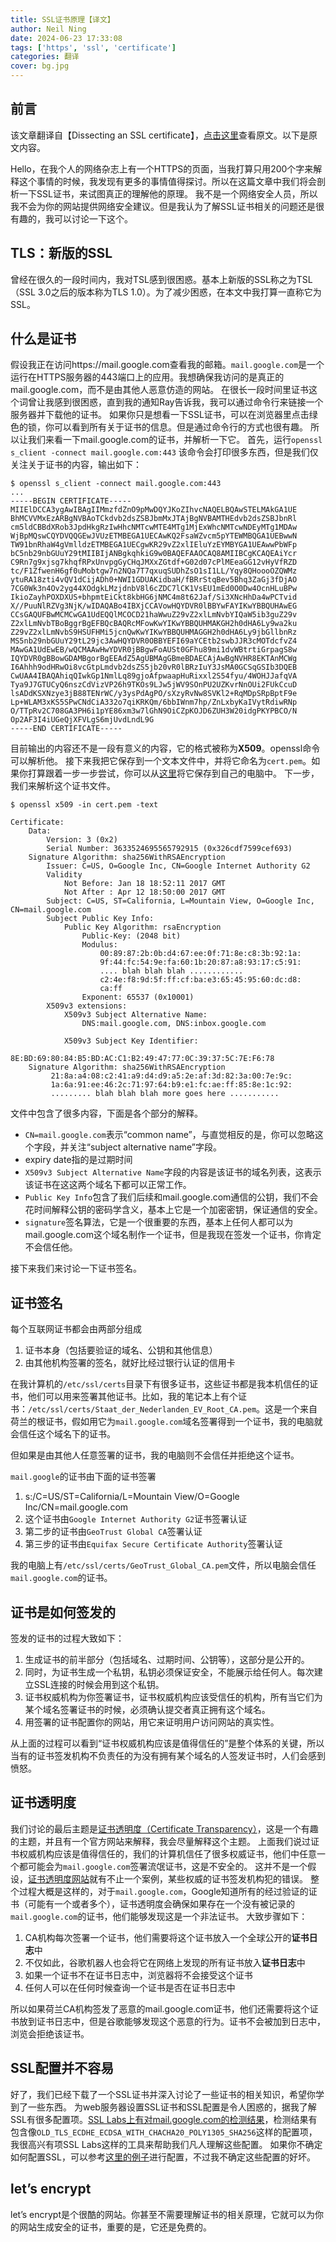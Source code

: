 ```yaml
---
title: SSL证书原理【译文】
author: Neil Ning
date: 2024-06-23 17:33:08
tags: ['https', 'ssl', 'certificate']
categories: 翻译
cover: bg.jpg
---
```

## 前言
该文章翻译自【Dissecting an SSL certificate】，[点击这里](https://jvns.ca/blog/2017/01/31/whats-tls/)查看原文。以下是原文内容。

Hello，在我个人的网络杂志上有一个HTTPS的页面，当我打算只用200个字来解释这个事情的时候，我发现有更多的事情值得探讨。所以在这篇文章中我们将会剖析一下SSL证书，来试图真正的理解他的原理。
我不是一个网络安全人员，所以我不会为你的网站提供网络安全建议。但是我认为了解SSL证书相关的问题还是很有趣的，我可以讨论一下这个。

## TLS：新版的SSL
曾经在很久的一段时间内，我对TSL感到很困惑。基本上新版的SSL称之为TSL（SSL 3.0之后的版本称为TLS 1.0）。为了减少困惑，在本文中我打算一直称它为SSL。
## 什么是证书
假设我正在访问https://mail.google.com查看我的邮箱。`mail.google.com`是一个运行在HTTPS服务器的443端口上的应用。我想确保我访问的是真正的mail.google.com，而不是由其他人恶意仿造的网站。
在很长一段时间里证书这个词曾让我感到很困惑，直到我的通知Ray告诉我，我可以通过命令行来链接一个服务器并下载他的证书。
如果你只是想看一下SSL证书，可以在浏览器里点击绿色的锁，你可以看到所有关于证书的信息。但是通过命令行的方式也很有趣。
所以让我们来看一下mail.google.com的证书，并解析一下它。
首先，运行`openssl s_client -connect mail.google.com:443`
该命令会打印很多东西，但是我们仅关注关于证书的内容，输出如下：
```
$ openssl s_client -connect mail.google.com:443
...
-----BEGIN CERTIFICATE-----
MIIElDCCA3ygAwIBAgIIMmzfdZnO9pMwDQYJKoZIhvcNAQELBQAwSTELMAkGA1UE
BhMCVVMxEzARBgNVBAoTCkdvb2dsZSBJbmMxJTAjBgNVBAMTHEdvb2dsZSBJbnRl
cm5ldCBBdXRob3JpdHkgRzIwHhcNMTcwMTE4MTg1MjExWhcNMTcwNDEyMTg1MDAw
WjBpMQswCQYDVQQGEwJVUzETMBEGA1UECAwKQ2FsaWZvcm5pYTEWMBQGA1UEBwwN
TW91bnRhaW4gVmlldzETMBEGA1UECgwKR29vZ2xlIEluYzEYMBYGA1UEAwwPbWFp
bC5nb29nbGUuY29tMIIBIjANBgkqhkiG9w0BAQEFAAOCAQ8AMIIBCgKCAQEAiYcr
C9Rn7g9xjsg7khqfRPxUnvpgGyCHqJMXxZGtdf+G02d07cPlMEeaGG12vHyVfRZD
tc/F1ZfwenH6gf0uMobtgw7n2NQa7T7qxuqSUDhZsO1sI1LL/Yqy8QHoooOZQWMz
ytuRA18zti4vQV1dCijADh0+NWI1GDUAKidbaH/fBRrStqBev5Bhq3ZaGj3fDjAO
7CG0Wk3n4Ov2yg44XOdgkLMzjdnbV8l6cZDC7lCK1VsEU1mEd0O0Dw4OcnHLuBPw
IkioZayhPOXDXUS+bhpmtEiCkt8kbHG6jNMC4m8t62Jaf/Si3XNcHhDa4wPCTvid
X//PuuNlRZVg3NjK/wIDAQABo4IBXjCCAVowHQYDVR0lBBYwFAYIKwYBBQUHAwEG
CCsGAQUFBwMCMCwGA1UdEQQlMCOCD21haWwuZ29vZ2xlLmNvbYIQaW5ib3guZ29v
Z2xlLmNvbTBoBggrBgEFBQcBAQRcMFowKwYIKwYBBQUHMAKGH2h0dHA6Ly9wa2ku
Z29vZ2xlLmNvbS9HSUFHMi5jcnQwKwYIKwYBBQUHMAGGH2h0dHA6Ly9jbGllbnRz
MS5nb29nbGUuY29tL29jc3AwHQYDVR0OBBYEFI69aYCEtb2swbJJR3cMOTdcfvZ4
MAwGA1UdEwEB/wQCMAAwHwYDVR0jBBgwFoAUSt0GFhu89mi1dvWBtrtiGrpagS8w
IQYDVR0gBBowGDAMBgorBgEEAdZ5AgUBMAgGBmeBDAECAjAwBgNVHR8EKTAnMCWg
I6Ahhh9odHRwOi8vcGtpLmdvb2dsZS5jb20vR0lBRzIuY3JsMA0GCSqGSIb3DQEB
CwUAA4IBAQAhiqQIwkGp1NmlLq89gjoAfpwaapHuRixxl2S54fyu/4WOHJJafqVA
Tya9J7GTUCyQ6nszCdVizVP26h9TKOs9LJw5jWV9SOnPU2UZKvrNnOUi2FUkCcuD
lsADdKSXNzye3jB88TENrWC/y3ysPdAgPO/sXzyRvNw8SVKl2+RqMDpSRpBptF9e
Lp+WLAM3xKS5SPwCNdCiA332o7qiKRKQm/6bbIWnm7hp/ZnLxbyKaIVytRdiwRNp
O/TTpRv2C708GA3PH6i1pYE86xm3w7lGhN9OiCZpKOJD6ZUH3W20idgPKYPBCO/N
Op2AF3I4iUGeQjXFVLgS6mjUvdLndL9G
-----END CERTIFICATE-----
```
目前输出的内容还不是一段有意义的内容，它的格式被称为**X509**。openssl命令可以解析他。
接下来我把它保存到一个文本文件中，并将它命名为`cert.pem`。如果你打算跟着一步一步尝试，你可以从[这里](https://gist.githubusercontent.com/jvns/2c249b8059c0b183c02bb3a71e12e418/raw/b4afd1877471b72f8900b2396c30bc670a5701c9/mail_google_cert.pem)将它保存到自己的电脑中。
下一步，我们来解析这个证书文件。
```
$ openssl x509 -in cert.pem -text

Certificate:
    Data:
        Version: 3 (0x2)
        Serial Number: 3633524695565792915 (0x326cdf7599cef693)
    Signature Algorithm: sha256WithRSAEncryption
        Issuer: C=US, O=Google Inc, CN=Google Internet Authority G2
        Validity
            Not Before: Jan 18 18:52:11 2017 GMT
            Not After : Apr 12 18:50:00 2017 GMT
        Subject: C=US, ST=California, L=Mountain View, O=Google Inc, CN=mail.google.com
        Subject Public Key Info:
            Public Key Algorithm: rsaEncryption
                Public-Key: (2048 bit)
                Modulus:
                    00:89:87:2b:0b:d4:67:ee:0f:71:8e:c8:3b:92:1a:
                    9f:44:fc:54:9e:fa:60:1b:20:87:a8:93:17:c5:91:
                    .... blah blah blah ............
                    c2:4e:f8:9d:5f:ff:cf:ba:e3:65:45:95:60:dc:d8:
                    ca:ff
                Exponent: 65537 (0x10001)
        X509v3 extensions:
            X509v3 Subject Alternative Name: 
                DNS:mail.google.com, DNS:inbox.google.com

            X509v3 Subject Key Identifier: 
                8E:BD:69:80:84:B5:BD:AC:C1:B2:49:47:77:0C:39:37:5C:7E:F6:78
    Signature Algorithm: sha256WithRSAEncryption
         21:8a:a4:08:c2:41:a9:d4:d9:a5:2e:af:3d:82:3a:00:7e:9c:
         1a:6a:91:ee:46:2c:71:97:64:b9:e1:fc:ae:ff:85:8e:1c:92:
         ......... blah blah blah more goes here ...........
```
文件中包含了很多内容，下面是各个部分的解释。
- `CN=mail.google.com`表示“common name”，与直觉相反的是，你可以忽略这个字段，并关注“subject alternative name”字段。
- expiry date指的是过期时间
- `X509v3 Subject Alternative Name`字段的内容是该证书的域名列表，这表示该证书在这这两个域名下都可以正常工作。
- `Public Key Info`包含了我们后续和mail.google.com通信的公钥，我们不会花时间解释公钥的密码学含义，基本上它是一个加密密钥，保证通信的安全。
- `signature`签名算法，它是一个很重要的东西，基本上任何人都可以为mail.google.com这个域名制作一个证书，但是我现在签发一个证书，你肯定不会信任他。

接下来我们来讨论一下证书签名。

## 证书签名
每个互联网证书都会由两部分组成
1. 证书本身（包括要验证的域名、公钥和其他信息）
2. 由其他机构签署的签名，就好比经过银行认证的信用卡

在我计算机的`/etc/ssl/certs`目录下有很多证书，这些证书都是我本机信任的证书，他们可以用来签署其他证书。比如，我的笔记本上有个证书：`/etc/ssl/certs/Staat_der_Nederlanden_EV_Root_CA.pem`。这是一个来自荷兰的根证书，假如用它为`mail.google.com`域名签署得到一个证书，我的电脑就会信任这个域名下的证书。

但如果是由其他人任意签署的证书，我的电脑则不会信任并拒绝这个证书。

`mail.google`的证书由下面的证书签署
1. s:/C=US/ST=California/L=Mountain View/O=Google Inc/CN=mail.google.com
2. 这个证书由`Google Internet Authority G2`证书签署认证
3. 第二步的证书由`GeoTrust Global CA`签署认证
4. 第三步的证书由`Equifax Secure Certificate Authority`签署认证

我的电脑上有`/etc/ssl/certs/GeoTrust_Global_CA.pem`文件，所以电脑会信任`mail.google.com`的证书。

## 证书是如何签发的
签发的证书的过程大致如下：
1. 生成证书的前半部分（包括域名、过期时间、公钥等），这部分是公开的。
2. 同时，为证书生成一个私钥，私钥必须保证安全，不能展示给任何人。每次建立SSL连接的时候会用到这个私钥。
3. 证书权威机构为你签署证书，证书权威机构应该受信任的机构，所有当它们为某个域名签署证书的时候，必须确认提交者真正拥有这个域名。
4. 用签署的证书配置你的网站，用它来证明用户访问网站的真实性。

从上面的过程可以看到“证书权威机构应该是值得信任的”是整个体系的关键，所以当有的证书签发机构不负责任的为没有拥有某个域名的人签发证书时，人们会感到愤怒。

## 证书透明度

我们讨论的最后主题是[证书透明度（Certificate Transparency）](https://certificate.transparency.dev/)，这是一个有趣的主题，并且有一个官方网站来解释，我会尽量解释这个主题。
上面我们说过证书权威机构应该是值得信任的，我们的计算机信任了很多权威证书，他们中任意一个都可能会为`mail.google.com`签署流氓证书，这是不安全的。
这并不是一个假设，[证书透明度网站](https://certificate.transparency.dev/)就有不止一个案例，某些权威的证书签发机构犯的错误。
整个过程大概是这样的，对于`mail.google.com`，Google知道所有的经过验证的证书（可能有一个或者多个），证书透明度会确保如果存在一个没有被记录的`mail.google.com`的证书，他们能够发现这是一个非法证书。
大致步骤如下：
1. CA机构每次签署一个证书，他们需要将这个证书放入一个全球公开的**证书日志**中
2. 不仅如此，谷歌机器人也会将它在网络上发现的所有证书放入**证书日志**中
3. 如果一个证书不在证书日志中，浏览器将不会接受这个证书
4. 任何人可以在任何时候查询一个证书是否在证书日志中

所以如果荷兰CA机构签发了恶意的mail.google.com证书，他们还需要将这个证书放到证书日志中，但是谷歌能够发现这个恶意的行为。证书不会被加到日志中，浏览会拒绝该证书。
## SSL配置并不容易
好了，我们已经下载了一个SSL证书并深入讨论了一些证书的相关知识，希望你学到了一些东西。
为web服务器设置SSL证书和SSL配置是令人困惑的，据我了解SSL有很多配置项。[SSL Labs上有对mail.google.com的检测结果](https://www.ssllabs.com/ssltest/analyze.html?d=mail.google.com&s=216.58.194.165&hideResults=on)，检测结果有包含像`OLD_TLS_ECDHE_ECDSA_WITH_CHACHA20_POLY1305_SHA256`这样的配置项，我很高兴有项SSL Labs这样的工具来帮助我们凡人理解这些配置。
如果你不确定如何配置SSL，可以参考[这里的例子](https://syslink.pl/cipherlist/)进行配置，不过我不确定这些配置的好坏。
## let’s encrypt
let’s encrypt是个很酷的网站。你甚至不需要理解证书的相关原理，它就可以为你的网站生成安全的证书，重要的是，它还是免费的。

